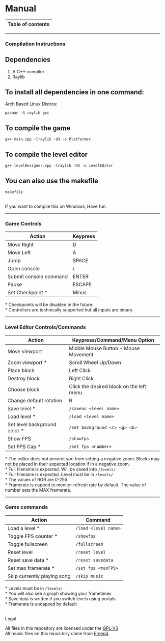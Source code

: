 # Manual

| Table of contents |
| ------------- |


---
### Compilation Instructions
## Dependencies
1. A C++ compiler
2. Raylib <br/> 

## To install all dependencies in one command:
Arch Based Linux Distros:
  ```
pacman -S raylib gcc
  ```

## To compile the game
  ```
g++ main.cpp -lraylib -O3 -o Platformer
  ```

## To compile the level editor
  ```
g++ levelDesigner.cpp -lraylib -O3 -o LevelEditor
  ```

## You can also use the makefile
  ```
makefile
  ```
<br/>
If you want to compile this on Windows, Have fun.	
<br/>

---

### Game Controls
| Action | Keypress |
| ------ | -------- |
| Move Right | D |
| Move Left | A |
| Jump | SPACE |
| Open console | / |
| Submit console command | ENTER |
| Pause | ESCAPE |
| Set Checkpoint * | Minus |

\* Checkpoints will be disabled in the future. <br>
\* Controllers are technically supported but all inputs are binary. <br>

---
### Level Editor Controls/Commands
| Action | Keypress/Command/Menu Option |
| ------ | ---------------------------- |
| Move viewport | Middle Mouse Button + Mouse Movement |
| Zoom viewport * | Scroll Wheel Up/Down |
| Place block | Left Click |
| Destroy block | Right Click |
| Choose block | Click the desired block on the left menu |
| Change default rotation | R |
| Save level * | `/saveas <level name>` |
| Load level * | `/load <level name>` |
| Set level background color * | `/set background <r> <g> <b>` |
| Show FPS | `/showfps` |
| Set FPS Cap * | `/set fps <number>` |

\* The editor does not prevent you from setting a negative zoom. Blocks may not be placed in their expected location if in a negative zoom. <br>
\* Full filename is expected. Will be saved into `/levels/` <br>
\* Full filename is expected. Level must be in `/levels/` <br>
\* The values of RGB are 0-255 <br>
\* Framerate is capped to monitor refresh rate by default. The value of number sets the MAX framerate.

---
### Game commands
| Action | Command |
| ------ | ------- |
| Load a level * | `/load <level name>` |
| Toggle FPS counter * | `/showfps` |
| Toggle fullscreen | `/fullscreen` |
| Reset level | `/reset level` |
| Reset save data * | `/reset savedata` |
| Set max framerate * | `/set fps <maxFPS>` |
| Skip currently playing song | `/skip music` |

\* Levels must be in `/levels/` <br>
\* You will also see a graph showing your frametimes <br>
\* Save data is written if you switch levels using portals <br>
\* Framerate is uncapped by default <br>

<br/>
Legal

All files in this repository are licensed under the [GPL-V3](LICENSE) <br/>
All music files on this repository came from [Freepd](https://freepd.com/).